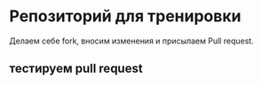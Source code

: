 # Репозиторий для тренировки

Делаем себе fork, вносим изменения и присылаем Pull request.

## тестируем pull request

